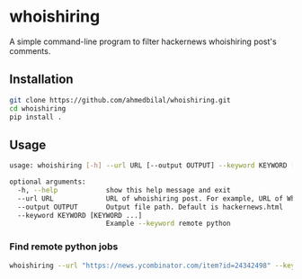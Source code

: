 # whoishiring

A simple command-line program to filter hackernews whoishiring post's comments.

## Installation
```bash
git clone https://github.com/ahmedbilal/whoishiring.git
cd whoishiring
pip install .
```

## Usage

```bash
usage: whoishiring [-h] --url URL [--output OUTPUT] --keyword KEYWORD [KEYWORD ...]

optional arguments:
  -h, --help            show this help message and exit
  --url URL             URL of whoishiring post. For example, URL of Who is Hiring? (September 2020) is https://news.ycombinator.com/item?id=24342498
  --output OUTPUT       Output file path. Default is hackernews.html
  --keyword KEYWORD [KEYWORD ...]
                        Example --keyword remote python
```

### Find remote python jobs
```bash
whoishiring --url "https://news.ycombinator.com/item?id=24342498" --keyword remote python
```